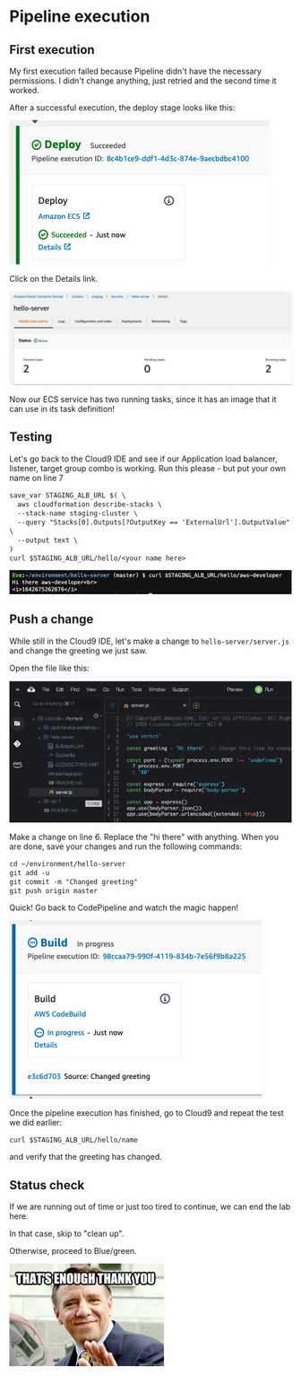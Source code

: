 # Pipeline execution

## First execution&#x20;

My first execution failed because Pipeline didn't have the necessary permissions. I didn't change anything, just retried and the second time it worked.&#x20;

After a successful execution, the deploy stage looks like this:

![success](<../../.gitbook/assets/image (385).png>)

Click on the Details link.&#x20;

![cluster has running tasks](<../../.gitbook/assets/image (370).png>)

Now our ECS service has two running tasks, since it has an image that it can use in its task definition!&#x20;

## Testing

Let's go back to the Cloud9 IDE and see if our Application load balancer, listener, target group combo is working. Run this please - but put your own name on line 7

```
save_var STAGING_ALB_URL $( \
  aws cloudformation describe-stacks \
  --stack-name staging-cluster \
  --query "Stacks[0].Outputs[?OutputKey == 'ExternalUrl'].OutputValue" \
  --output text \
)
curl $STAGING_ALB_URL/hello/<your name here>
```

![it works](<../../.gitbook/assets/image (435) (1).png>)

## Push a change

While still in the Cloud9 IDE, let's make a change to `hello-server/server.js` and change the greeting we just saw.&#x20;

Open the file like this:

![opening server.js in our IDE](<../../.gitbook/assets/image (333).png>)

Make a change on line 6. Replace the "hi there" with anything. When you are done, save your changes and run the following commands:

```
cd ~/environment/hello-server
git add -u
git commit -m "Changed greeting"
git push origin master
```

Quick! Go back to CodePipeline and watch the magic happen!&#x20;

![I missed the source stage](<../../.gitbook/assets/image (79).png>)

Once the pipeline execution has finished, go to Cloud9 and repeat the test we did earlier:

```
curl $STAGING_ALB_URL/hello/name
```

and verify that the greeting has changed.&#x20;

## Status check

If we are running out of time or just too tired to continue, we can end the lab here.&#x20;

In that case, skip to "clean up".&#x20;

Otherwise, proceed to Blue/green.&#x20;

![](<../../.gitbook/assets/image (80).png>)

